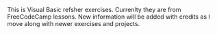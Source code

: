 This is Visual Basic refsher exercises.
Currenlty they are from FreeCodeCamp lessons. New information will be added with credits as I move along with newer exercises and projects. 
